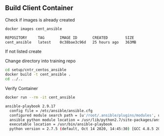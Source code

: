 ## Build Client Container


Check if images is already created

```bash
docker images cent_ansible
```

```bash
REPOSITORY     TAG       IMAGE ID       CREATED        SIZE
cent_ansible   latest    0c38bae3c96d   25 hours ago   363MB
```

If not listed create

Change directory into training repo

```bash
cd setup/cntr_centos_ansible
docker build -t cent_ansible .
cd ../..
```

Verify Container 

```bash
docker run --rm -it cent_ansible 
```

```bash
ansible-playbook 2.9.17
  config file = /etc/ansible/ansible.cfg
  configured module search path = [u'/root/.ansible/plugins/modules', u'/usr/share/ansible/plugins/modules']
  ansible python module location = /usr/lib/python2.7/site-packages/ansible
  executable location = /usr/bin/ansible-playbook
  python version = 2.7.5 (default, Oct 14 2020, 14:45:30) [GCC 4.8.5 20150623 (Red Hat 4.8.5-44)]
```